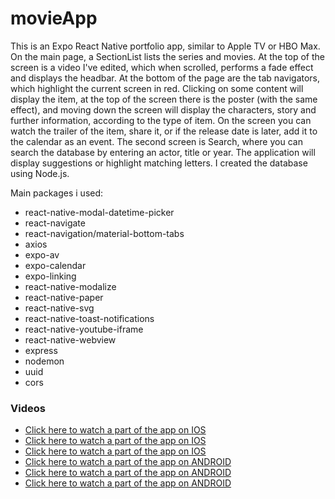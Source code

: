 # movieApp

This is an Expo React Native portfolio app, similar to Apple TV or HBO Max. On the main page, a SectionList lists the series and movies. At the top of the screen is a video I've edited, which when scrolled, performs a fade effect and displays the headbar. 
At the bottom of the page are the tab navigators, which highlight the current screen in red. Clicking on some content will display the item, at the top of the screen there is the poster (with the same effect), and moving down the screen will display the characters, story and further information, according to the type of item. 
On the screen you can watch the trailer of the item, share it, or if the release date is later, add it to the calendar as an event. 
The second screen is Search, where you can search the database by entering an actor, title or year. The application will display suggestions or highlight matching letters.
I created the database using Node.js. 

Main packages i used:
- react-native-modal-datetime-picker
- react-navigate
- react-navigation/material-bottom-tabs
- axios
- expo-av
- expo-calendar
- expo-linking
- react-native-modalize
- react-native-paper
- react-native-svg
- react-native-toast-notifications
- react-native-youtube-iframe
- react-native-webview
- express
- nodemon
- uuid
- cors

### Videos

- [Click here to watch a part of the app on IOS](https://dl.dropboxusercontent.com/s/s0x9br8wj8mwvsu/movieApp1.mp4?dl=0)
- [Click here to watch a part of the app on IOS](https://dl.dropboxusercontent.com/s/vzz5ef95v2kzjv0/movieApp2.mp4?dl=0)
- [Click here to watch a part of the app on IOS](https://dl.dropboxusercontent.com/s/ynhjo168xz7jb9q/movieApp3.mp4?dl=0)
- [Click here to watch a part of the app on ANDROID](https://dl.dropboxusercontent.com/s/fsod0j7f2glxexf/movieAppAndroid2.mp4?dl=0)
- [Click here to watch a part of the app on ANDROID](https://dl.dropboxusercontent.com/s/nfjomj5qfey2qaf/movieAppAndroid3.mp4?dl=0)
- [Click here to watch a part of the app on ANDROID](https://dl.dropboxusercontent.com/s/q9j9sey3myatgl0/movieAppAndroid1.mp4?dl=0)


